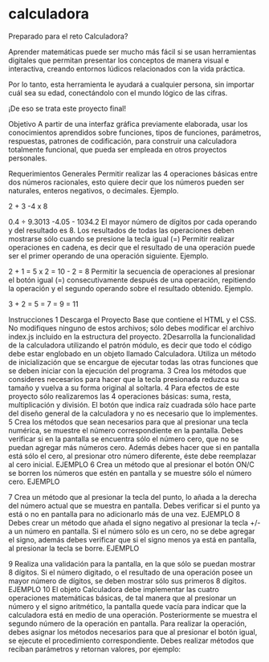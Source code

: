 # calculadora
Preparado para el reto Calculadora?

Aprender matemáticas puede ser mucho más fácil si se usan herramientas digitales que permitan presentar los conceptos de manera visual e interactiva, creando entornos lúdicos relacionados con la vida práctica.

Por lo tanto, esta herramienta le ayudará a cualquier persona, sin importar cuál sea su edad, conectándolo con el mundo lógico de las cifras.

¡De eso se trata este proyecto final!

Objetivo
A partir de una interfaz gráfica previamente elaborada, usar los conocimientos aprendidos sobre funciones, tipos de funciones, parámetros, respuestas, patrones de codificación, para construir una calculadora totalmente funcional, que pueda ser empleada en otros proyectos personales.

Requerimientos Generales
Permitir realizar las 4 operaciones básicas entre dos números racionales, esto quiere decir que los números pueden ser naturales, enteros negativos, o decimales. Ejemplo. 

2 + 3 -4 x 8

0.4 ÷ 9.3013 -4.05 - 1034.2
El mayor número de dígitos por cada operando y del resultado es 8.
Los resultados de todas las operaciones deben mostrarse sólo cuando se presione la tecla igual (=)
Permitir realizar operaciones en cadena, es decir que el resultado de una operación puede ser el primer operando de una operación siguiente. Ejemplo. 

2 + 1 = 5 x 2 = 10 - 2 = 8
Permitir la secuencia de operaciones al presionar el botón igual (=) consecutivamente después de una operación, repitiendo la operación y el segundo operando sobre el resultado obtenido. Ejemplo. 

3 + 2 = 5 = 7 = 9 = 11

Instrucciones
1 Descarga el Proyecto Base que contiene el HTML y el CSS. No modifiques ninguno de estos archivos; sólo debes modificar el archivo index.js incluido en la estructura del proyecto.
2Desarrolla la funcionalidad de la calculadora utilizando el patrón módulo, es decir que todo el código debe estar englobado en un objeto llamado Calculadora. Utiliza un método de inicialización que se encargue de ejecutar todas las otras funciones que se deben iniciar con la ejecución del programa.
3 Crea los métodos que consideres necesarios para hacer que la tecla presionada reduzca su tamaño y vuelva a su forma original al soltarla.
4 Para efectos de este proyecto sólo realizaremos las 4 operaciones básicas: suma, resta, multiplicación y división. El botón que indica raíz cuadrada sólo hace parte del diseño general de la calculadora y no es necesario que lo implementes.
5 Crea los métodos que sean necesarios para que al presionar una tecla numérica, se muestre el número correspondiente en la pantalla. Debes verificar si en la pantalla se encuentra sólo el número cero, que no se puedan agregar más números cero. Además debes hacer que si en pantalla está sólo el cero, al presionar otro número diferente, éste debe reemplazar al cero inicial.
EJEMPLO
6 Crea un método que al presionar el botón ON/C se borren los números que estén en pantalla y se muestre sólo el número cero.
EJEMPLO


7 Crea un método que al presionar la tecla del punto, lo añada a la derecha del número actual que se muestra en pantalla. Debes verificar si el punto ya está o no en pantalla para no adicionarlo más de una vez.
EJEMPLO
8 Debes crear un método que añada el signo negativo al presionar la tecla +/- a un número en pantalla. Si el número sólo es un cero, no se debe agregar el signo, además debes verificar que si el signo menos ya está en pantalla, al presionar la tecla se borre.
EJEMPLO


9 Realiza una validación para la pantalla, en la que sólo se puedan mostrar 8 dígitos. Si el número digitado, o el resultado de una operación posee un mayor número de dígitos, se deben mostrar sólo sus primeros 8 dígitos.
EJEMPLO
10 El objeto Calculadora debe implementar las cuatro operaciones matemáticas básicas, de tal manera que al presionar un número y el signo aritmético, la pantalla quede vacía para indicar que la calculadora está en medio de una operación. Posteriormente se muestra el segundo número de la operación en pantalla. Para realizar la operación, debes asignar los métodos necesarios para que al presionar el botón igual, se ejecute el procedimiento correspondiente. Debes realizar métodos que reciban parámetros y retornan valores, por ejemplo:
